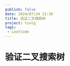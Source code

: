 ```yaml
---
publish: false
date: 2024/07/24 22:30
title: 验证二叉搜索树
project: tsalg
tags:
 - LeetCode
---
```


# 验证二叉搜索树
